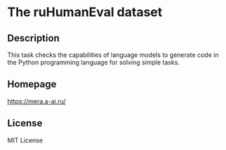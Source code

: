 # The ruHumanEval dataset

## Description

This task checks the capabilities of language models to
generate code in the Python programming language for solving simple tasks.

## Homepage

https://mera.a-ai.ru/

## License

MIT License
